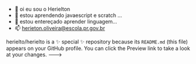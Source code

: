 - 👋 oi eu sou o Herielton
- 👀 estou aprendendo javaescript e scratch ...
- 🌱 estou entereçado aprender linguagem...
- 📫 herieton.oliveira@escola.pr.gov.br


herielto/herielto is a ✨ special ✨ repository because its `README.md` (this file) appears on your GitHub profile.
You can click the Preview link to take a look at your changes.
--->

